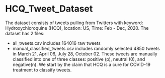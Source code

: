 # HCQ_Tweet_Dataset
The dataset consists of tweets pulling from Twitters with keyword: Hydroxychloroquine (HCQ), location:  US, Time: Feb - Dec, 2020.
The dataset has 2 files:
+ all_tweets.csv includes 164016 raw tweets
+ manual_classified_tweets.csv includes randomly selected 4850 tweets in March 21, April 06, July 28, October 02. These tweets are manually classified into one of three classes: positive (p), neutral (0), and negative(n). We start by the claim that HCQ is a cure for COVID-19 treatment to classify tweets.
